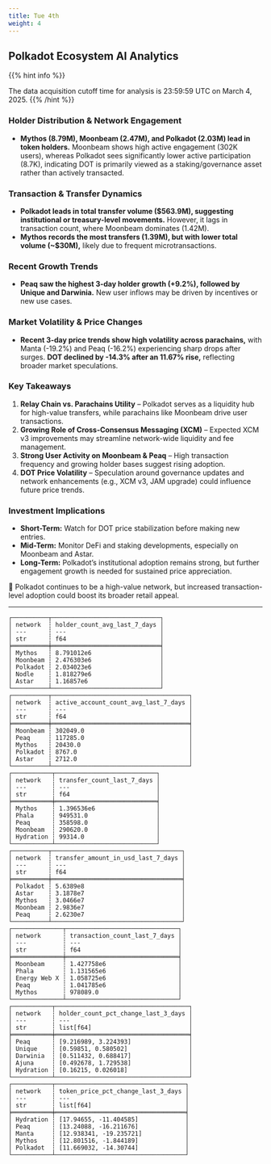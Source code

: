 ```yaml
---
title: Tue 4th
weight: 4
---
```


## **Polkadot Ecosystem AI Analytics**
{{% hint info %}}

The data acquisition cutoff time for analysis is 23:59:59 UTC on March 4, 2025.
{{% /hint %}}

### Holder Distribution & Network Engagement
- **Mythos (8.79M), Moonbeam (2.47M), and Polkadot (2.03M) lead in token holders.** Moonbeam shows high active engagement (302K users), whereas Polkadot sees significantly lower active participation (8.7K), indicating DOT is primarily viewed as a staking/governance asset rather than actively transacted.

### Transaction & Transfer Dynamics
- **Polkadot leads in total transfer volume ($563.9M), suggesting institutional or treasury-level movements.** However, it lags in transaction count, where Moonbeam dominates (1.42M).
- **Mythos records the most transfers (1.39M), but with lower total volume (~$30M),** likely due to frequent microtransactions.

### Recent Growth Trends
- **Peaq saw the highest 3-day holder growth (+9.2%), followed by Unique and Darwinia.** New user inflows may be driven by incentives or new use cases.

### Market Volatility & Price Changes
- **Recent 3-day price trends show high volatility across parachains,** with Manta (-19.2%) and Peaq (-16.2%) experiencing sharp drops after surges. **DOT declined by -14.3% after an 11.67% rise,** reflecting broader market speculations.

### Key Takeaways
1. **Relay Chain vs. Parachains Utility** – Polkadot serves as a liquidity hub for high-value transfers, while parachains like Moonbeam drive user transactions.
2. **Growing Role of Cross-Consensus Messaging (XCM)** – Expected XCM v3 improvements may streamline network-wide liquidity and fee management.
3. **Strong User Activity on Moonbeam & Peaq** – High transaction frequency and growing holder bases suggest rising adoption.
4. **DOT Price Volatility** – Speculation around governance updates and network enhancements (e.g., XCM v3, JAM upgrade) could influence future price trends.

### Investment Implications
- **Short-Term:** Watch for DOT price stabilization before making new entries.
- **Mid-Term:** Monitor DeFi and staking developments, especially on Moonbeam and Astar.
- **Long-Term:** Polkadot’s institutional adoption remains strong, but further engagement growth is needed for sustained price appreciation.

🚀 Polkadot continues to be a high-value network, but increased transaction-level adoption could boost its broader retail appeal.

---

```
┌──────────┬──────────────────────────────┐
│ network  ┆ holder_count_avg_last_7_days │
│ ---      ┆ ---                          │
│ str      ┆ f64                          │
╞══════════╪══════════════════════════════╡
│ Mythos   ┆ 8.791012e6                   │
│ Moonbeam ┆ 2.476303e6                   │
│ Polkadot ┆ 2.034023e6                   │
│ Nodle    ┆ 1.818279e6                   │
│ Astar    ┆ 1.16857e6                    │
└──────────┴──────────────────────────────┘
┌──────────┬──────────────────────────────────────┐
│ network  ┆ active_account_count_avg_last_7_days │
│ ---      ┆ ---                                  │
│ str      ┆ f64                                  │
╞══════════╪══════════════════════════════════════╡
│ Moonbeam ┆ 302049.0                             │
│ Peaq     ┆ 117285.0                             │
│ Mythos   ┆ 20430.0                              │
│ Polkadot ┆ 8767.0                               │
│ Astar    ┆ 2712.0                               │
└──────────┴──────────────────────────────────────┘
┌───────────┬────────────────────────────┐
│ network   ┆ transfer_count_last_7_days │
│ ---       ┆ ---                        │
│ str       ┆ f64                        │
╞═══════════╪════════════════════════════╡
│ Mythos    ┆ 1.396536e6                 │
│ Phala     ┆ 949531.0                   │
│ Peaq      ┆ 358598.0                   │
│ Moonbeam  ┆ 290620.0                   │
│ Hydration ┆ 99314.0                    │
└───────────┴────────────────────────────┘
┌──────────┬────────────────────────────────────┐
│ network  ┆ transfer_amount_in_usd_last_7_days │
│ ---      ┆ ---                                │
│ str      ┆ f64                                │
╞══════════╪════════════════════════════════════╡
│ Polkadot ┆ 5.6389e8                           │
│ Astar    ┆ 3.1878e7                           │
│ Mythos   ┆ 3.0466e7                           │
│ Moonbeam ┆ 2.9836e7                           │
│ Peaq     ┆ 2.6230e7                           │
└──────────┴────────────────────────────────────┘
┌──────────────┬───────────────────────────────┐
│ network      ┆ transaction_count_last_7_days │
│ ---          ┆ ---                           │
│ str          ┆ f64                           │
╞══════════════╪═══════════════════════════════╡
│ Moonbeam     ┆ 1.427758e6                    │
│ Phala        ┆ 1.131565e6                    │
│ Energy Web X ┆ 1.058725e6                    │
│ Peaq         ┆ 1.041785e6                    │
│ Mythos       ┆ 978089.0                      │
└──────────────┴───────────────────────────────┘
┌───────────┬─────────────────────────────────────┐
│ network   ┆ holder_count_pct_change_last_3_days │
│ ---       ┆ ---                                 │
│ str       ┆ list[f64]                           │
╞═══════════╪═════════════════════════════════════╡
│ Peaq      ┆ [9.216989, 3.224393]                │
│ Unique    ┆ [0.59851, 0.580502]                 │
│ Darwinia  ┆ [0.511432, 0.688417]                │
│ Ajuna     ┆ [0.492678, 1.729538]                │
│ Hydration ┆ [0.16215, 0.026018]                 │
└───────────┴─────────────────────────────────────┘
┌───────────┬────────────────────────────────────┐
│ network   ┆ token_price_pct_change_last_3_days │
│ ---       ┆ ---                                │
│ str       ┆ list[f64]                          │
╞═══════════╪════════════════════════════════════╡
│ Hydration ┆ [17.94655, -11.404585]             │
│ Peaq      ┆ [13.24088, -16.211676]             │
│ Manta     ┆ [12.938341, -19.235721]            │
│ Mythos    ┆ [12.801516, -1.844189]             │
│ Polkadot  ┆ [11.669032, -14.30744]             │
└───────────┴────────────────────────────────────┘
```